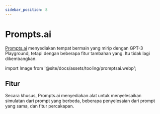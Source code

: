 ```yaml
---
sidebar_position: 8
---
```


# Prompts.ai

[Prompts.ai](https://prompts.ai/) menyediakan tempat bermain yang mirip dengan GPT-3 Playground, tetapi dengan beberapa fitur tambahan yang. Itu tidak lagi dikembangkan.

import Image from '@site/docs/assets/tooling/promptsai.webp';

<div style={{textAlign: 'center'}}>
  <LazyLoadImage src={Image} style={{width: "750px"}} />
</div>

## Fitur

Secara khusus, Prompts.ai menyediakan alat untuk menyelesaikan simulatan dari prompt yang berbeda, beberapa penyelesaian dari prompt yang sama, dan fitur percakapan.